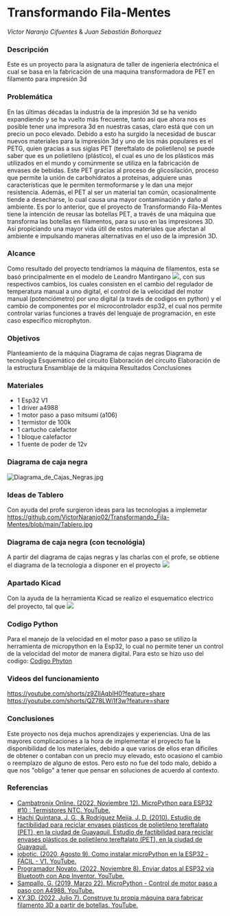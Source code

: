 # Transformando Fila-Mentes
_Víctor Naranjo Cifuentes_ & _Juan Sebastián Bohorquez_
### Descripción
Este es un proyecto para la asignatura de taller de ingeniería electrónica el cual se basa en la fabricación de una maquina transformadora de PET en filamento para impresión 3d
### Problemática
En las últimas décadas la industria de la impresión 3d se ha venido expandiendo y se ha vuelto más frecuente, tanto así que ahora nos es posible tener una impresora 3d en nuestras casas, claro está que con un precio un poco elevado.
Debido a esto ha surgido la necesidad de buscar nuevos materiales para la impresión 3d y uno de los más populares es el PETG, quien gracias a sus siglas PET (tereftalato de polietileno) se puede saber que es un polietileno (plástico), el cual es uno de los plásticos más utilizados en el mundo y comúnmente se utiliza en la fabricación de envases de bebidas. Este PET gracias al proceso de glicosilación, proceso que permite la unión de carbohidratos a proteínas, adquiere unas características que le permiten termoformarse y le dan una mejor resistencia.
Además, el PET al ser un material tan común, ocasionalmente tiende a desecharse, lo cual causa una mayor contaminación y daño al ambiente. Es por lo anterior, que el proyecto de Transformando Fila-Mentes tiene la intención de reusar las botellas PET, a través de una máquina que transforma las botellas en filamentos, para su uso en las impresiones 3D. Así propiciando una mayor vida útil de estos materiales que afectan al ambiente e  impulsando maneras alternativas en el uso de la impresión 3D.
### Alcance
Como resultado del proyecto tendríamos la máquina de filamentos, esta se basó principalmente en el modelo de Leandro Mantirgano ![](https://github.com/VictorNaranjo02/Transformando_Fila-Mentes/blob/main/Maquina%20inspiracion.jpg), con sus respectivos cambios, los cuales consisten en el cambio del regulador de temperatura manual a uno digital, el control de la velocidad del motor manual (potenciómetro) por uno digital (a través de codigos en python) y el cambio de componentes por el microcontrolador esp32, el cual nos permite controlar varias funciones a través del lenguaje de programación, en este caso específico microphyton.
### Objetivos
Planteamiento de la máquina
Diagrama de cajas negras
Diagrama de tecnología
Esquemático del circuito
Elaboración del circuito
Elaboración de la estructura
Ensamblaje de la máquina
Resultados
Conclusiones
### Materiales
- 1 Esp32 V1
- 1 driver a4988
- 1 motor paso a paso mitsumi (a106)
- 1 termistor de 100k
- 1 cartucho calefactor 
- 1 bloque calefactor
- 1 fuente de poder de 12v
### Diagrama de caja negra
![Diagrama_de_Cajas_Negras.jpg](https://github.com/VictorNaranjo02/Transformando_Fila-Mentes/blob/main/Diagrama_de_Cajas_Negras.jpg)

### Ideas de Tablero
Con ayuda del profe surgieron ideas para las tecnologias a implemetar https://github.com/VictorNaranjo02/Transformando_Fila-Mentes/blob/main/Tablero.jpg
### Diagrama de caja negra (con tecnológia)
A partir del diagrama de cajas negras y las charlas con el profe, se obtiene el diagrama de la tecnologia a disponer en el proyecto 
![](https://github.com/VictorNaranjo02/Transformando_Fila-Mentes/blob/main/Diagrama%20tecnologia.jpg)
### Apartado Kicad
Con la ayuda de la herramienta Kicad se realizo el esquematico electrico del proyecto, tal que ![](https://github.com/VictorNaranjo02/Transformando_Fila-Mentes/blob/main/Esquematico%20electrico.jpeg)
### Codigo Python
Para el manejo de la velocidad en el motor paso a paso se utilizo la herramienta de micropython en la Esp32, lo cual no permite tener un control de la velocidad del motor de manera digital. Para esto se hizo uso del codigo: [Codigo Phyton](https://github.com/VictorNaranjo02/Transformando_Fila-Mentes/blob/main/Codigo%20Python)
### Videos del funcionamiento 
https://youtube.com/shorts/z9ZIlAqbIH0?feature=share
https://youtube.com/shorts/QZ78LWi1f3w?feature=share
### Conclusiones
Este proyecto nos deja muchos aprendizajes y experiencias. Una de las mayores complicaciones a la hora de implementar el proyecto fue la disponibilidad de los materiales, debido a que varios de ellos eran dificiles de obtener o contaban con un precio muy elevado, esto ocasiono el cambio o reemplazo de alguno de estos. Pero esto no fue del todo malo, debido a que nos "obligo" a tener que pensar en soluciones de acuerdo al contexto.
### Referencias
- [Cambatronix Online. (2022, Noviembre 12). MicroPython para ESP32 #10 : Termistores NTC. YouTube.](https://www.youtube.com/watch?v=7SpQ0ttJr3A&ab_channel=CambatronicsOnline)
- [Hachi Quintana, J. G., & Rodríguez Mejía, J. D. (2010). Estudio de factibilidad para reciclar envases plásticos de polietileno tereftalato (PET), en la ciudad de Guayaquil. Estudio de factibilidad para reciclar envases plásticos de polietileno tereftalato (PET), en la ciudad de Guayaquil.](https://dspace.ups.edu.ec/bitstream/123456789/2450/20/UPS-GT000106.pdf)
- [iobotic. (2020, Agosto 9). Como instalar microPython en la ESP32 - FÁCIL - V1. YouTube. ](https://www.youtube.com/watch?v=RLqPB1PM6gE&list=PL7qLO1tt1gJ6_qTBv6RtBqPnl7uRzyk_R&index=6&ab_channel=iobotic)
- [Programador Novato. (2022, Noviembre 8). Enviar datos al ESP32 vía Bluetooth con App Inventor. YouTube. ](https://www.youtube.com/watch?v=l10NGNCGUBc&list=PL7qLO1tt1gJ6_qTBv6RtBqPnl7uRzyk_R&index=13&ab_channel=ProgramadorNovato)
- [Sampallo, G. (2019, Marzo 22). MicroPython - Control de motor paso a paso con A4988. YouTube.](https://www.youtube.com/watch?v=0L2vNh2fi-M&list=PL7qLO1tt1gJ6_qTBv6RtBqPnl7uRzyk_R&index=11&t=84s&ab_channel=GuillermoSampallo)
- [XY.3D. (2022, Julio 7). Construye tu propia máquina para fabricar filamento 3D a partir de botellas. YouTube.](https://www.youtube.com/watch?v=u7IBrJk_kgg&list=PL7qLO1tt1gJ6_qTBv6RtBqPnl7uRzyk_R&index=2&t=50s)
